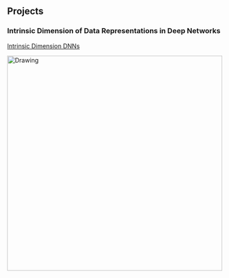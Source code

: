 ## Projects


### Intrinsic Dimension of Data Representations in Deep Networks


[Intrinsic Dimension DNNs](https://github.com/ansuini/IntrinsicDimDeep)

<img src="/figs/wrap_up.png" alt="Drawing" style="width: 500px;"/>

<!---
[Decision Images](https://github.com/ansuini/sparse_logreg)
<img src="/figs/decision_images/best_crop.png" alt="Drawing" style="width: 500px;"/>
-->
